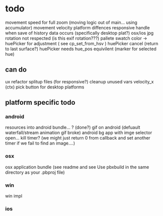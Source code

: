 #  todo

movement speed for full zoom (moving logic out of main... using accumulator)
movement velocity platform diffences
responsive
handle when save of history data occurs (specifically desktop plat?)
osx/ios jpg rotation not respected (is this exif rotation???)
pallete swatch color -> huePicker for adjustment ( see cp_set_from_hsv )
huePicker cancel (return to last surface?)
huePicker needs hue_pos equivilent (marker for selected hue)

##  can do

ux refactor splitup files (for responsive?)
cleanup unused vars velocity_x (ctx)
pick button for desktop platforms

## platform specific todo

### android
resources into android bundle... ? (done?)
gif on android (defuault waterfall/stream animation gif broke)
android bg app with imge selector open... kill timer?  (we might just return 0 from callback and set another timer if we fail to find an image....)

### osx
osx application bundle (see readme and  see   Use pbxbuild in the same directory as your .pbproj file)

### win
win impl

### ios
